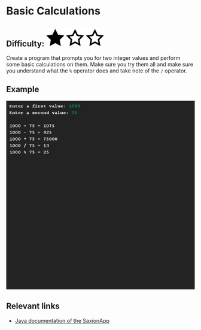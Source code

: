 # Basic Calculations
## Difficulty: ![Filled](../resources/star-filled.svg) ![Outlined](../resources/star-outlined.svg) ![Outlined](../resources/star-outlined.svg) 

Create a program that prompts you for two integer values and perform some basic calculations on them. Make sure you try them all and make sure you understand what the ```%``` operator does and take note of the `/` operator.

## Example
![Example](sample_output.png)

## Relevant links
* [Java documentation of the SaxionApp](https://saxionapp.hboictlab.nl/nl/saxion/app/SaxionApp.html)
